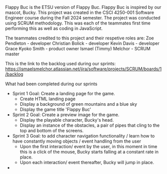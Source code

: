 Flappy Buc is the ETSU version of Flappy Buc. Flappy Buc is inspired by our mascot, Bucky. This project was created in the CSCI 4250-001 Software Engineer course during the Fall 2024 semester. The project was conducted using SCRUM methodology. This was each of the teammates first time performing this as well as coding in JavaScript.

The teammates credited to this project and their respetive roles are:
    Zoe Pendleton          - developer
    Christian Bolick       - developer
    Kevin Davis            - developer
    Grace Kyoko Smith      - product owner
    Ismael (Timmy) Melchor - SCRUM master


This is the link to the backlog used during our sprints:   https://ismaelsmelchor.atlassian.net/jira/software/projects/SCRUM/boards/1/backlog

What had been completed during our sprints
  -  Sprint 1 Goal: Create a landing page for the game.
     - Create HTML landing page
     - Display a background of green mountains and a blue sky
     - Display the game title 'Flappy Buc'
  - Sprint 2 Goal: Create a preview image for the game.
     - Display the playable character, Bucky's head.
     - Display an instance of the obstacles, a pair of pipes that cling to the top and bottom of the screens.
  - Sprint 3 Goal: to add character navigation functionality / learn how to have constantly moving objects / event handling from the user
     - Upon the first interaction/ event by the user, in this moment in time this is a click of the mouse, Bucky starts falling at a constant rate in place.
     - Upon each interaction/ event thereafter, Bucky will jump in place.
  - 
